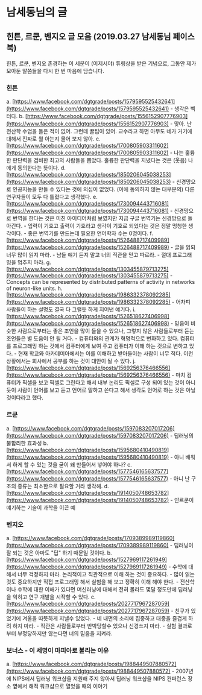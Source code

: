 # 남세동님의 글

## 힌튼, 르쿤, 벤지오 글 모음 (2019.03.27 남세동님 페이스북)

힌튼, 르쿤, 벤지오 존경하는 이 세분이 (이제서야) 튜링상을 받은 기념으로, 그동안 제가 모아둔 말씀들을 다시 한 번 마음에 담습니다.

### 힌튼

a. [https://www.facebook.com/dgtgrade/posts/1579595525432641](https://www.facebook.com/dgtgrade/posts/1579595525432641)
    - 생각은 벡터다.
b. [https://www.facebook.com/dgtgrade/posts/1556152907776903](https://www.facebook.com/dgtgrade/posts/1556152907776903)
    - 맞아. 난 전산학 수업을 들은 적이 없어. 그런데 꿀팁이 있어. 교수라고 하면 아무도 네가 거기에 대해서 진짜로 뭘 아는지 물어 보지 않아.
c. [https://www.facebook.com/dgtgrade/posts/1700805903311602](https://www.facebook.com/dgtgrade/posts/1700805903311602)
    - 나는 훌륭한 판단력을 겸비한 최고의 사람들을 뽑았다. 훌륭한 판단력을 지녔다는 것은 (웃음) 나에게 동의한다는 뜻이다.
d. [https://www.facebook.com/dgtgrade/posts/1850206045038253](https://www.facebook.com/dgtgrade/posts/1850206045038253)
    - 신경망으로 인공지능을 만들 수 있다는 것에 의심이 없었다. (이에 동의하지 않는 대부분의) 다른 연구자들이 모두 다 틀렸다고 생각했다.
e. [https://www.facebook.com/dgtgrade/posts/1730094443716081](https://www.facebook.com/dgtgrade/posts/1730094443716081)
    - 신경망으로 번역을 한다는 것은 미친 아이디어처럼 보였지만 지금 구글 번역기는 신경망으로 돌아간다.
    - 입력이 기호고 출력이 기호라고 생각이 기호로 되었다는 것은 정말 멍청한 생각이다.
    - 좋은 번역기를 만드는데 필요한 언어학자 수는 0명이다.
f. [https://www.facebook.com/dgtgrade/posts/1526488717409989](https://www.facebook.com/dgtgrade/posts/1526488717409989)
    - 글을 읽되 너무 많이 읽지 마라.
    - 남들 얘기 듣지 말고 너의 직관을 믿고 따르라.
    - 절대 프로그래밍을 멈추지 마라.
g. [https://www.facebook.com/dgtgrade/posts/1303455879713275](https://www.facebook.com/dgtgrade/posts/1303455879713275)
    - Concepts can be represented by distributed patterns of activity in networks of neuron-like units.
h. [https://www.facebook.com/dgtgrade/posts/1986332378092285](https://www.facebook.com/dgtgrade/posts/1986332378092285)
    - 어차피 사람들이 하는 설명도 결국 다 그럴듯 하게 지어낸 얘기다.
i. [https://www.facebook.com/dgtgrade/posts/1526518627406998](https://www.facebook.com/dgtgrade/posts/1526518627406998)
    - 믿음이 비슷한 사람으로부터는 좋은 조언을 많이 들을 수 있으나, 그렇지 않은 사람들로부터 듣는 조언들은 별 도움이 안 될 거다.
    - 컴퓨터와의 관계가 혁명적으로 변화하고 있다. 컴퓨터를 프로그래밍 하는 것에서 컴퓨터에게 보여 주고 컴퓨터가 이해 하는 것으로 변하고 있다.
    - 현재 학교와 아카데미아에서는 이를 이해하고 받아들이는 사람이 너무 적다. 이런 상황에서는 회사에서 공부를 하는 것이 대안이 될 수 있다.
j. [https://www.facebook.com/dgtgrade/posts/1569256376466556](https://www.facebook.com/dgtgrade/posts/1569256376466556)
    - 마치 컴퓨터가 픽셀을 보고 픽셀로 그린다고 해서 내부 논리도 픽셀로 구성 되어 있는 것이 아니듯이 사람이 언어를 보고 듣고 언어로 말하고 쓴다고 해서 생각도 언어로 하는 것은 아닐 것이다라고 했다.

### 르쿤

a. [https://www.facebook.com/dgtgrade/posts/1597083207017206](https://www.facebook.com/dgtgrade/posts/1597083207017206)
    - 딥러닝의 불합리한 효과성
b. [https://www.facebook.com/dgtgrade/posts/1595680410490819](https://www.facebook.com/dgtgrade/posts/1595680410490819)
    - 아니 배워서 하게 할 수 있는 것을 굳이 왜 만들어서 넣어야 하나?
c. [https://www.facebook.com/dgtgrade/posts/1577546165637577](https://www.facebook.com/dgtgrade/posts/1577546165637577)
    - 아니 난 구조의 종류는 최소한으로 필요할 거라 생각해.
d. [https://www.facebook.com/dgtgrade/posts/1914050748653782](https://www.facebook.com/dgtgrade/posts/1914050748653782)
    - 얀르쿤이 얘기하는 기술이 과학을 이끈 예

### 벤지오

a. [https://www.facebook.com/dgtgrade/posts/1709389989119860](https://www.facebook.com/dgtgrade/posts/1709389989119860)
    - 딥러닝이 잘 되는 것은 아마도 "딥" 하기 때문일 것이다.
b. [https://www.facebook.com/dgtgrade/posts/1527969117261949](https://www.facebook.com/dgtgrade/posts/1527969117261949)
    - 수학에 대해서 너무 걱정하지 마라. 논리적이고 직관적으로 이해 하는 것이 중요하다.
    - 많이 읽는 것도 중요하지만 직접 프로그래밍 해서 실험을 해 보고 정확히 이해 해야 한다.
    - 전산학이나 수학에 대한 이해가 있다면 머신러닝에 대해서 전혀 몰라도 몇달 정도만에 딥러닝을 익히고 연구 개발을 시작할 수 있다.
c. [https://www.facebook.com/dgtgrade/posts/2027717967287059](https://www.facebook.com/dgtgrade/posts/2027717967287059)
    - 친구가 있었기에 겨울을 따뜻하게 지낼수 있었다.
    - 네 내면의 소리에 집중하고 대중을 즐겁게 하려 하지 마라.
    - 직관은 사람들로부터 반박당할수 있으나 신경쓰지 마라.
    - 실험 결과로부터 부정당하지만 않는다면 너의 믿음을 지켜라.

### 보너스 - 이 세명이 마피아로 불리는 이유

a. [https://www.facebook.com/dgtgrade/posts/1988449507880572](https://www.facebook.com/dgtgrade/posts/1988449507880572)
    - 2007년에 NIPS에서 딥러닝 워크샵을 지원해 주지 않아서 딥러닝 워크샵을 NIPS 컨퍼런스 장소 옆에서 해적 워크샵으로 열었을 때의 이야기
